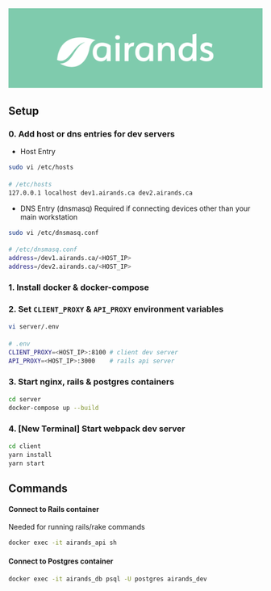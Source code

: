 <img src="https://github.com/airands/airands-assets/blob/master/1x/name-banner-green%401x.png" alt="">

## Setup

### 0. Add host or dns entries for dev servers
- Host Entry
```bash
sudo vi /etc/hosts

# /etc/hosts
127.0.0.1 localhost dev1.airands.ca dev2.airands.ca
```
- DNS Entry (dnsmasq)
Required if connecting devices other than your main workstation
```bash
sudo vi /etc/dnsmasq.conf

# /etc/dnsmasq.conf
address=/dev1.airands.ca/<HOST_IP>
address=/dev2.airands.ca/<HOST_IP>
```

### 1. Install docker & docker-compose

### 2. Set `CLIENT_PROXY` & `API_PROXY` environment variables

```bash
vi server/.env

# .env
CLIENT_PROXY=<HOST_IP>:8100 # client dev server
API_PROXY=<HOST_IP>:3000    # rails api server
```

### 3. Start nginx, rails & postgres containers

```bash
cd server
docker-compose up --build
```

### 4. **[New Terminal]** Start webpack dev server

```bash
cd client
yarn install
yarn start
```

## Commands

#### Connect to Rails container
Needed for running rails/rake commands
```bash
docker exec -it airands_api sh
```

#### Connect to Postgres container

```bash
docker exec -it airands_db psql -U postgres airands_dev
```
